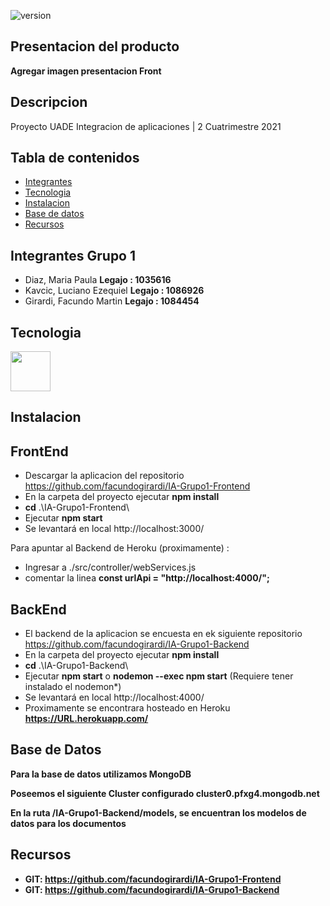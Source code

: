 ![version](https://img.shields.io/badge/version-1.0.0-blue.svg) 

## Presentacion del producto
**Agregar imagen presentacion Front**

## Descripcion

<p>Proyecto UADE Integracion de aplicaciones | 2 Cuatrimestre 2021 </p>
 
## Tabla de contenidos

* [Integrantes](#Integrantes)
* [Tecnologia](#Tecnologia)
* [Instalacion](#Instalacion)
* [Base de datos](#Base-de-datos)
* [Recursos](#Recursos)

## Integrantes Grupo 1

* Diaz, Maria Paula                   <b>Legajo : 1035616</b>
* Kavcic, Luciano Ezequiel            <b>Legajo : 1086926</b>
* Girardi, Facundo Martin             <b>Legajo : 1084454</b>

## Tecnologia

<img src="https://i.ibb.co/bsJMq4X/aps-504x498-small-transparent-pad-600x600-f8f8f8-u1.jpg" width="64" height="64" />

## Instalacion

## FrontEnd

* Descargar la aplicacion del repositorio https://github.com/facundogirardi/IA-Grupo1-Frontend
* En la carpeta del proyecto ejecutar <b>npm install</b>
* <b>cd</b> .\IA-Grupo1-Frontend\
* Ejecutar <b>npm start</b>
* Se levantará en local http://localhost:3000/

Para apuntar al Backend de Heroku (proximamente) :
* Ingresar a ./src/controller/webServices.js
* comentar la linea <b>const urlApi = "http://localhost:4000/";</b>

## BackEnd

* El backend de la aplicacion se encuesta en ek siguiente repositorio https://github.com/facundogirardi/IA-Grupo1-Backend
* En la carpeta del proyecto ejecutar <b>npm install</b>
* <b>cd</b> .\IA-Grupo1-Backend\
* Ejecutar <b>npm start</b> o <b>nodemon --exec npm start</b> (Requiere tener instalado el nodemon*)
* Se levantará en local http://localhost:4000/
* Proximamente se encontrara hosteado en Heroku <b>https://URL.herokuapp.com/<b>

## Base de Datos

<p>Para la base de datos utilizamos MongoDB</p>
<p>Poseemos el siguiente Cluster configurado <b>cluster0.pfxg4.mongodb.net</b></p>
<p>En la ruta /IA-Grupo1-Backend/models, se encuentran los modelos de datos para los documentos</p>



## Recursos

- GIT: <https://github.com/facundogirardi/IA-Grupo1-Frontend>
- GIT: <https://github.com/facundogirardi/IA-Grupo1-Backend>